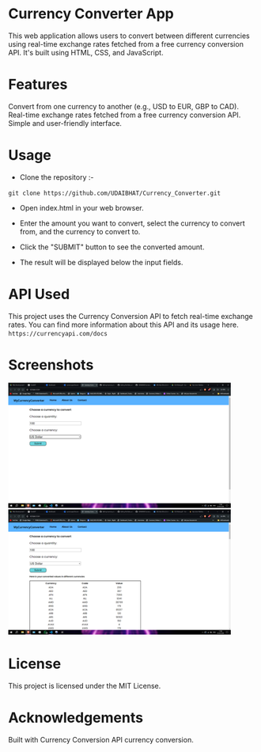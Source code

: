 # Currency Converter App

This web application allows users to convert between different currencies using real-time exchange rates fetched from a free currency conversion API. It's built using HTML, CSS, and JavaScript.

# Features

Convert from one currency to another (e.g., USD to EUR, GBP to CAD).
Real-time exchange rates fetched from a free currency conversion API.
Simple and user-friendly interface.

# Usage

- Clone the repository :-

`git clone https://github.com/UDAIBHAT/Currency_Converter.git`

- Open index.html in your web browser.

- Enter the amount you want to convert, select the currency to convert from, and the currency to convert to.

- Click the "SUBMIT" button to see the converted amount.

- The result will be displayed below the input fields.

# API Used

This project uses the  Currency Conversion API to fetch real-time exchange rates. You can find more information about this API and its usage here.
`https://currencyapi.com/docs`

# Screenshots

<img width="450px;" src="https://raw.githubusercontent.com/UDAIBHAT/certificate-pics/main/c6.png"/>
<br>
<img width="450px;" src="https://raw.githubusercontent.com/UDAIBHAT/certificate-pics/main/c5.png"/>


# License

This project is licensed under the MIT License. 

# Acknowledgements

Built with Currency Conversion API currency conversion.


